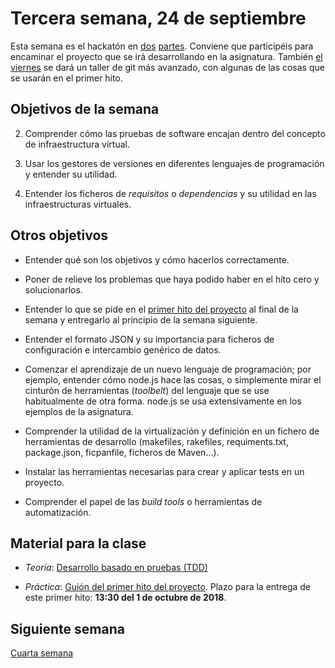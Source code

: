 # Tercera semana, 24 de septiembre

Esta semana es el hackatón
en
[dos](https://www.meetup.com/es-ES/Granada-Geek/events/254608936/) [partes](https://www.meetup.com/es-ES/Granada-Geek/events/254608969/). Conviene
que participéis para encaminar el proyecto que se irá desarrollando en
la
asignatura. También
[el viernes](https://www.meetup.com/es-ES/Granada-Geek/events/254909910/) se
dará un taller de git más avanzado, con algunas de las cosas que se
usarán en el primer hito.

## Objetivos de la semana

2. Comprender cómo las pruebas de software encajan dentro del concepto
   de infraestructura virtual.

3. Usar los gestores de versiones en diferentes lenguajes de
  programación y entender su utilidad.

4. Entender los ficheros de *requisitos* o *dependencias* y su utilidad en las
  infraestructuras virtuales. 

## Otros objetivos

* Entender qué son los objetivos y cómo hacerlos correctamente.

* Poner de relieve los problemas que haya podido haber en el hito cero y solucionarlos.

* Entender lo que se pide en el 
  [primer hito del proyecto](http://jj.github.io/IV/documentos/proyecto/1.Infraestructura)
  al final de la semana y entregarlo al principio de la semana siguiente.

* Entender el formato JSON y su importancia para ficheros de
  configuración e intercambio genérico de datos. 

* Comenzar el aprendizaje de un nuevo lenguaje de programación; por ejemplo, 
  entender cómo node.js hace las cosas, o simplemente mirar el
  cinturón de herramientas (*toolbelt*) del lenguaje que se use habitualmente de
  otra forma. node.js se usa extensivamente en los ejemplos de la asignatura.

* Comprender la utilidad de la virtualización y definición en un
  fichero de herramientas de desarrollo (makefiles, rakefiles, requiments.txt, package.json, ficpanfile, ficheros de Maven...).
  
* Instalar las herramientas necesarias para crear y aplicar tests en
  un proyecto.

* Comprender el papel de las *build tools* o herramientas de
  automatización. 


## Material para la clase

* *Teoría*: [Desarrollo basado en pruebas (TDD)](http://jj.github.io/IV/documentos/temas/Desarrollo_basado_en_pruebas)

* *Práctica*: [Guión del primer hito del proyecto](http://jj.github.io/IV/documentos/proyecto/1.Infraestructura). Plazo para la entrega de este primer hito: **13:30 del 1 de octubre de 2018**. 

## Siguiente semana

[Cuarta semana](semana-04.md)
